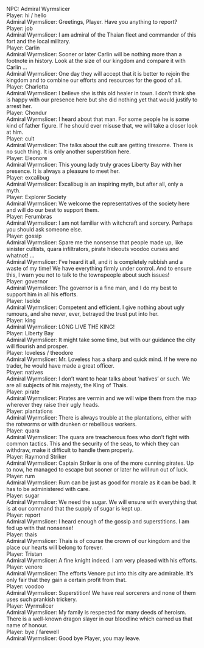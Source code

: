 NPC: Admiral Wyrmslicer  
Player: hi / hello  
Admiral Wyrmslicer: Greetings, Player. Have you anything to report?  
Player: job  
Admiral Wyrmslicer: I am admiral of the Thaian fleet and commander of this fort and the local military.  
Player: Carlin  
Admiral Wyrmslicer: Sooner or later Carlin will be nothing more than a footnote in history. Look at the size of our kingdom and compare it with Carlin …  
Admiral Wyrmslicer: One day they will accept that it is better to rejoin the kingdom and to combine our efforts and resources for the good of all.  
Player: Charlotta  
Admiral Wyrmslicer: I believe she is this old healer in town. I don’t think she is happy with our presence here but she did nothing yet that would justify to arrest her.  
Player: Chondur  
Admiral Wyrmslicer: I heard about that man. For some people he is some kind of father figure. If he should ever misuse that, we will take a closer look at him.  
Player: cult  
Admiral Wyrmslicer: The talks about the cult are getting tiresome. There is no such thing. It is only another superstition here.  
Player: Eleonore  
Admiral Wyrmslicer: This young lady truly graces Liberty Bay with her presence. It is always a pleasure to meet her.  
Player: excalibug  
Admiral Wyrmslicer: Excalibug is an inspiring myth, but after all, only a myth.  
Player: Explorer Society  
Admiral Wyrmslicer: We welcome the representatives of the society here and will do our best to support them.  
Player: Ferumbras  
Admiral Wyrmslicer: I am not familiar with witchcraft and sorcery. Perhaps you should ask someone else.  
Player: gossip  
Admiral Wyrmslicer: Spare me the nonsense that people made up, like sinister cultists, quara infiltrators, pirate hideouts voodoo curses and whatnot! …  
Admiral Wyrmslicer: I’ve heard it all, and it is completely rubbish and a waste of my time! We have everything firmly under control. And to ensure this, I warn you not to talk to the townspeople about such issues!  
Player: governor  
Admiral Wyrmslicer: The governor is a fine man, and I do my best to support him in all his efforts.  
Player: Isolde  
Admiral Wyrmslicer: Competent and efficient. I give nothing about ugly rumours, and she never, ever, betrayed the trust put into her.  
Player: king  
Admiral Wyrmslicer: LONG LIVE THE KING!  
Player: Liberty Bay  
Admiral Wyrmslicer: It might take some time, but with our guidance the city will flourish and prosper.  
Player: loveless / theodore  
Admiral Wyrmslicer: Mr. Loveless has a sharp and quick mind. If he were no trader, he would have made a great officer.  
Player: natives  
Admiral Wyrmslicer: I don’t want to hear talks about ‘natives’ or such. We are all subjects of his majesty, the King of Thais.  
Player: pirate  
Admiral Wyrmslicer: Pirates are vermin and we will wipe them from the map wherever they raise their ugly heads.  
Player: plantations  
Admiral Wyrmslicer: There is always trouble at the plantations, either with the rotworms or with drunken or rebellious workers.  
Player: quara  
Admiral Wyrmslicer: The quara are treacherous foes who don’t fight with common tactics. This and the security of the seas, to which they can withdraw, make it difficult to handle them properly.  
Player: Raymond Striker  
Admiral Wyrmslicer: Captain Striker is one of the more cunning pirates. Up to now, he managed to escape but sooner or later he will run out of luck.  
Player: rum  
Admiral Wyrmslicer: Rum can be just as good for morale as it can be bad. It has to be administered with care.  
Player: sugar  
Admiral Wyrmslicer: We need the sugar. We will ensure with everything that is at our command that the supply of sugar is kept up.  
Player: report  
Admiral Wyrmslicer: I heard enough of the gossip and superstitions. I am fed up with that nonsense!  
Player: thais  
Admiral Wyrmslicer: Thais is of course the crown of our kingdom and the place our hearts will belong to forever.  
Player: Tristan  
Admiral Wyrmslicer: A fine knight indeed. I am very pleased with his efforts.  
Player: venore  
Admiral Wyrmslicer: The efforts Venore put into this city are admirable. It’s only fair that they gain a certain profit from that.  
Player: voodoo  
Admiral Wyrmslicer: Superstition! We have real sorcerers and none of them uses such prankish trickery.  
Player: Wyrmslicer  
Admiral Wyrmslicer: My family is respected for many deeds of heroism. There is a well-known dragon slayer in our bloodline which earned us that name of honour.  
Player: bye / farewell  
Admiral Wyrmslicer: Good bye Player, you may leave.  
